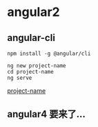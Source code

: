 # angular2

## angular-cli
```
npm install -g @angular/cli

ng new project-name
cd project-name
ng serve
```
[project-name](http://localhost:4200)


## angular4 要来了...
